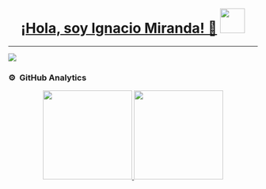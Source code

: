 <h1 align=center>
  <a href="https://www.linkedin.com/in/ignacio-miranda-ar%C3%A9valo/">¡Hola, soy Ignacio Miranda! 👋</a>
  <img src = "https://github.com/7oSkaaa/7oSkaaa/blob/main/Images/about_me.gif?raw=true" width = 50px>
</h1>
<hr>
<img src="https://i.imgur.com/QyEwRuJ.png">

<!--
**ignacio0201/ignacio0201** is a ✨ _special_ ✨ repository because its `README.md` (this file) appears on your GitHub profile.

Here are some ideas to get you started:

- 🔭 I’m currently working on ...
- 🌱 I’m currently learning ...
- 👯 I’m looking to collaborate on ...
- 🤔 I’m looking for help with ...
- 💬 Ask me about ...
- 📫 How to reach me: ...
- 😄 Pronouns: ...
- ⚡ Fun fact: ...
-->
### ⚙️ &nbsp;GitHub Analytics

<p align="center">
  <a href="https://github.com/ignacio0201">
    <img height="180em" src="https://github-readme-stats-eight-theta.vercel.app/api?username=ignacio0201&show_icons=true&theme=algolia&include_all_commits=true&count_private=true"/>
    <img height="180em" src="https://github-readme-stats-eight-theta.vercel.app/api/top-langs/?username=ignacio0201&layout=compact&langs_count=8&theme=algolia"/>
  </a>
</p>

